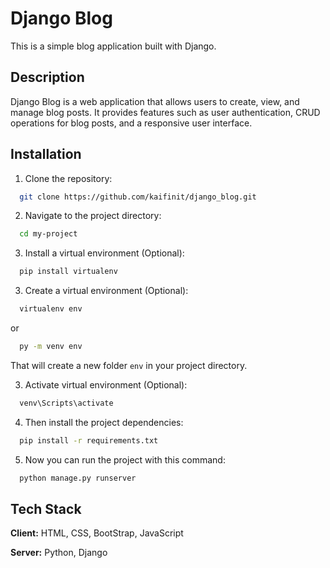 
# Django Blog

This is a simple blog application built with Django.

## Description

Django Blog is a web application that allows users to create, view, and manage blog posts. It provides features such as user authentication, CRUD operations for blog posts, and a responsive user interface.



## Installation

1. Clone the repository:

```bash
  git clone https://github.com/kaifinit/django_blog.git
```

2. Navigate to the project directory:

```bash
  cd my-project
```
3. Install a virtual environment (Optional):

```bash
  pip install virtualenv
```

3. Create a virtual environment (Optional):

```bash
  virtualenv env
```
or

```bash
  py -m venv env
```
That will create a new folder `env` in your project directory.

3. Activate virtual environment (Optional):

```bash
  venv\Scripts\activate
```

4. Then install the project dependencies:

```bash
  pip install -r requirements.txt
```

5. Now you can run the project with this command:

```bash
  python manage.py runserver
```

## Tech Stack

**Client:** HTML, CSS, BootStrap, JavaScript

**Server:** Python, Django

